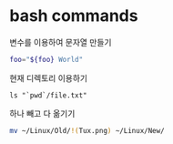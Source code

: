 # bash commands

변수를 이용하여 문자열 만들기
```sh
foo="${foo} World"
```

현재 디렉토리 이용하기
```
ls "`pwd`/file.txt"
```

하나 빼고 다 옮기기
```sh
mv ~/Linux/Old/!(Tux.png) ~/Linux/New/
```